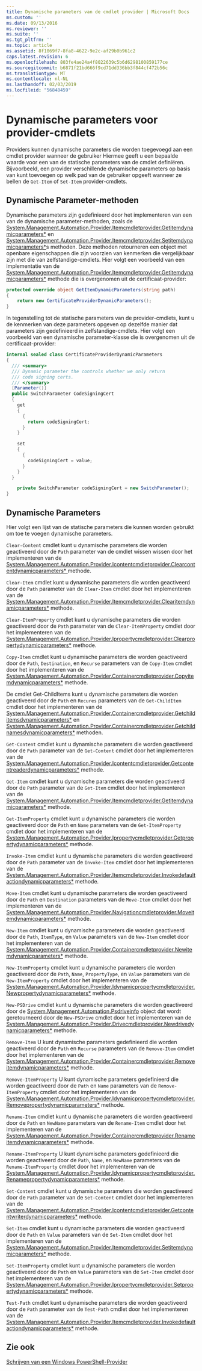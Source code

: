 ```yaml
---
title: Dynamische parameters van de cmdlet provider | Microsoft Docs
ms.custom: ''
ms.date: 09/13/2016
ms.reviewer: ''
ms.suite: ''
ms.tgt_pltfrm: ''
ms.topic: article
ms.assetid: 8f1069f7-8fa8-4622-9e2c-af29b0b961c2
caps.latest.revision: 6
ms.openlocfilehash: 803fe4ae24a4f8022639c5b6d6298100859177ce
ms.sourcegitcommit: b6871f21bd666f9cd71dd336bb3f844cf472b56c
ms.translationtype: MT
ms.contentlocale: nl-NL
ms.lasthandoff: 02/03/2019
ms.locfileid: "56848459"
---
```

# <a name="provider-cmdlet-dynamic-parameters"></a>Dynamische parameters voor provider-cmdlets

Providers kunnen dynamische parameters die worden toegevoegd aan een cmdlet provider wanneer de gebruiker Hiermee geeft u een bepaalde waarde voor een van de statische parameters van de cmdlet definiëren. Bijvoorbeeld, een provider verschillende dynamische parameters op basis van kunt toevoegen op welk pad van de gebruiker opgeeft wanneer ze bellen de `Get-Item` of `Set-Item` provider-cmdlets.

## <a name="dynamic-parameter-methods"></a>Dynamische Parameter-methoden

Dynamische parameters zijn gedefinieerd door het implementeren van een van de dynamische parameter-methoden, zoals de [System.Management.Automation.Provider.Itemcmdletprovider.Getitemdynamicparameters*](/dotnet/api/System.Management.Automation.Provider.ItemCmdletProvider.GetItemDynamicParameters) en [ System.Management.Automation.Provider.Itemcmdletprovider.Setitemdynamicparameters*](/dotnet/api/System.Management.Automation.Provider.ItemCmdletProvider.SetItemDynamicParameters)s methoden. Deze methoden retourneren een object met openbare eigenschappen die zijn voorzien van kenmerken die vergelijkbaar zijn met die van zelfstandige-cmdlets. Hier volgt een voorbeeld van een implementatie van de [System.Management.Automation.Provider.Itemcmdletprovider.Getitemdynamicparameters*](/dotnet/api/System.Management.Automation.Provider.ItemCmdletProvider.GetItemDynamicParameters) methode die is overgenomen uit de certificaat-provider:

```csharp
protected override object GetItemDynamicParameters(string path)
{
    return new CertificateProviderDynamicParameters();
}
```

In tegenstelling tot de statische parameters van de provider-cmdlets, kunt u de kenmerken van deze parameters opgeven op dezelfde manier dat parameters zijn gedefinieerd in zelfstandige-cmdlets. Hier volgt een voorbeeld van een dynamische parameter-klasse die is overgenomen uit de certificaat-provider:

```csharp
internal sealed class CertificateProviderDynamicParameters
{
  /// <summary>
  /// Dynamic parameter the controls whether we only return
  /// code signing certs.
  /// </summary>
  [Parameter()]
  public SwitchParameter CodeSigningCert
  {
    get
    {
      {
        return codeSigningCert;
      }
    }

    set
    {
      {
        codeSigningCert = value;
      }
    }
  }

    private SwitchParameter codeSigningCert = new SwitchParameter();
}
```

## <a name="dynamic-parameters"></a>Dynamische Parameters

Hier volgt een lijst van de statische parameters die kunnen worden gebruikt om toe te voegen dynamische parameters.

`Clear-Content` cmdlet kunt u dynamische parameters die worden geactiveerd door de `Path` parameter van de cmdlet wissen wissen door het implementeren van de [System.Management.Automation.Provider.Icontentcmdletprovider.Clearcontentdynamicparameters* ](/dotnet/api/System.Management.Automation.Provider.IContentCmdletProvider.ClearContentDynamicParameters) methode.

`Clear-Item` cmdlet kunt u dynamische parameters die worden geactiveerd door de `Path` parameter van de `Clear-Item` cmdlet door het implementeren van de [System.Management.Automation.Provider.Itemcmdletprovider.Clearitemdynamicparameters*](/dotnet/api/System.Management.Automation.Provider.ItemCmdletProvider.ClearItemDynamicParameters) methode.

`Clear-ItemProperty` cmdlet kunt u dynamische parameters die worden geactiveerd door de `Path` parameter van de `Clear-ItemProperty` cmdlet door het implementeren van de [ System.Management.Automation.Provider.Ipropertycmdletprovider.Clearpropertydynamicparameters*](/dotnet/api/System.Management.Automation.Provider.IPropertyCmdletProvider.ClearPropertyDynamicParameters) methode.

`Copy-Item` cmdlet kunt u dynamische parameters die worden geactiveerd door de `Path`, `Destination`, en `Recurse` parameters van de `Copy-Item` cmdlet door het implementeren van de [ System.Management.Automation.Provider.Containercmdletprovider.Copyitemdynamicparameters*](/dotnet/api/System.Management.Automation.Provider.ContainerCmdletProvider.CopyItemDynamicParameters) methode.

De cmdlet Get-ChildItems kunt u dynamische parameters die worden geactiveerd door de `Path` en `Recures` parameters van de `Get-ChildItem` cmdlet door het implementeren van de [ System.Management.Automation.Provider.Containercmdletprovider.Getchilditemsdynamicparameters*](/dotnet/api/System.Management.Automation.Provider.ContainerCmdletProvider.GetChildItemsDynamicParameters) en [System.Management.Automation.Provider.Containercmdletprovider.Getchildnamesdynamicparameters*](/dotnet/api/System.Management.Automation.Provider.ContainerCmdletProvider.GetChildNamesDynamicParameters) methoden.

`Get-Content` cmdlet kunt u dynamische parameters die worden geactiveerd door de `Path` parameter van de `Get-Content` cmdlet door het implementeren van de [ System.Management.Automation.Provider.Icontentcmdletprovider.Getcontentreaderdynamicparameters*](/dotnet/api/System.Management.Automation.Provider.IContentCmdletProvider.GetContentReaderDynamicParameters) methode.

`Get-Item` cmdlet kunt u dynamische parameters die worden geactiveerd door de `Path` parameter van de `Get-Item` cmdlet door het implementeren van de [System.Management.Automation.Provider.Itemcmdletprovider.Getitemdynamicparameters*](/dotnet/api/System.Management.Automation.Provider.ItemCmdletProvider.GetItemDynamicParameters) methode.

`Get-ItemProperty` cmdlet kunt u dynamische parameters die worden geactiveerd door de `Path` en `Name` parameters van de `Get-ItemProperty` cmdlet door het implementeren van de [ System.Management.Automation.Provider.Ipropertycmdletprovider.Getpropertydynamicparameters*](/dotnet/api/System.Management.Automation.Provider.IPropertyCmdletProvider.GetPropertyDynamicParameters) methode.

`Invoke-Item` cmdlet kunt u dynamische parameters die worden geactiveerd door de `Path` parameter van de `Invoke-Item` cmdlet door het implementeren van de [ System.Management.Automation.Provider.Itemcmdletprovider.Invokedefaultactiondynamicparameters*](/dotnet/api/System.Management.Automation.Provider.ItemCmdletProvider.InvokeDefaultActionDynamicParameters) methode.

`Move-Item` cmdlet kunt u dynamische parameters die worden geactiveerd door de `Path` en `Destination` parameters van de `Move-Item` cmdlet door het implementeren van de [ System.Management.Automation.Provider.Navigationcmdletprovider.Moveitemdynamicparameters*](/dotnet/api/System.Management.Automation.Provider.NavigationCmdletProvider.MoveItemDynamicParameters) methode.

`New-Item` cmdlet kunt u dynamische parameters die worden geactiveerd door de `Path`, `ItemType`, en `Value` parameters van de `New-Item` cmdlet door het implementeren van de [ System.Management.Automation.Provider.Containercmdletprovider.Newitemdynamicparameters*](/dotnet/api/System.Management.Automation.Provider.ContainerCmdletProvider.NewItemDynamicParameters) methode.

`New-ItemProperty` cmdlet kunt u dynamische parameters die worden geactiveerd door de `Path`, `Name`, `PropertyType`, en `Value` parameters van de `New-ItemProperty` cmdlet door het implementeren van de [ System.Management.Automation.Provider.Idynamicpropertycmdletprovider.Newpropertydynamicparameters*](/dotnet/api/System.Management.Automation.Provider.IDynamicPropertyCmdletProvider.NewPropertyDynamicParameters) methode.

`New-PSDrive` cmdlet kunt u dynamische parameters die worden geactiveerd door de [System.Management.Automation.Psdriveinfo](/dotnet/api/System.Management.Automation.PSDriveInfo) object dat wordt geretourneerd door de `New-PSDrive` cmdlet door het implementeren van de [ System.Management.Automation.Provider.Drivecmdletprovider.Newdrivedynamicparameters*](/dotnet/api/System.Management.Automation.Provider.DriveCmdletProvider.NewDriveDynamicParameters) methode.

`Remove-Item` U kunt dynamische parameters gedefinieerd die worden geactiveerd door de `Path` en `Recurse` parameters van de `Remove-Item` cmdlet door het implementeren van de [ System.Management.Automation.Provider.Containercmdletprovider.Removeitemdynamicparameters*](/dotnet/api/System.Management.Automation.Provider.ContainerCmdletProvider.RemoveItemDynamicParameters) methode.

`Remove-ItemProperty` U kunt dynamische parameters gedefinieerd die worden geactiveerd door de `Path` en `Name` parameters van de `Remove-ItemProperty` cmdlet door het implementeren van de [ System.Management.Automation.Provider.Idynamicpropertycmdletprovider.Removepropertydynamicparameters*](/dotnet/api/System.Management.Automation.Provider.IDynamicPropertyCmdletProvider.RemovePropertyDynamicParameters) methode.

`Rename-Item` cmdlet kunt u dynamische parameters die worden geactiveerd door de `Path` en `NewName` parameters van de `Rename-Item` cmdlet door het implementeren van de [ System.Management.Automation.Provider.Containercmdletprovider.Renameitemdynamicparameters*](/dotnet/api/System.Management.Automation.Provider.ContainerCmdletProvider.RenameItemDynamicParameters) methode.

`Rename-ItemProperty` U kunt dynamische parameters gedefinieerd die worden geactiveerd door de `Path`, `Name`, en `NewName` parameters van de `Rename-ItemProperty` cmdlet door het implementeren van de [ System.Management.Automation.Provider.Idynamicpropertycmdletprovider.Renamepropertydynamicparameters*](/dotnet/api/System.Management.Automation.Provider.IDynamicPropertyCmdletProvider.RenamePropertyDynamicParameters) methode.

`Set-Content` cmdlet kunt u dynamische parameters die worden geactiveerd door de `Path` parameter van de `Set-Content` cmdlet door het implementeren van de [ System.Management.Automation.Provider.Icontentcmdletprovider.Getcontentwriterdynamicparameters*](/dotnet/api/System.Management.Automation.Provider.IContentCmdletProvider.GetContentWriterDynamicParameters) methode.

`Set-Item` cmdlet kunt u dynamische parameters die worden geactiveerd door de `Path` en `Value` parameters van de `Set-Item` cmdlet door het implementeren van de [ System.Management.Automation.Provider.Itemcmdletprovider.Setitemdynamicparameters*](/dotnet/api/System.Management.Automation.Provider.ItemCmdletProvider.SetItemDynamicParameters) methode.

`Set-ItemProperty` cmdlet kunt u dynamische parameters die worden geactiveerd door de `Path` en `Value` parameters van de `Set-Item` cmdlet door het implementeren van de [ System.Management.Automation.Provider.Ipropertycmdletprovider.Setpropertydynamicparameters*](/dotnet/api/System.Management.Automation.Provider.IPropertyCmdletProvider.SetPropertyDynamicParameters) methode.

`Test-Path` cmdlet kunt u dynamische parameters die worden geactiveerd door de `Path` parameter van de `Test-Path` cmdlet door het implementeren van de [ System.Management.Automation.Provider.Itemcmdletprovider.Invokedefaultactiondynamicparameters*](/dotnet/api/System.Management.Automation.Provider.ItemCmdletProvider.InvokeDefaultActionDynamicParameters) methode.

## <a name="see-also"></a>Zie ook

[Schrijven van een Windows PowerShell-Provider](./writing-a-windows-powershell-provider.md)